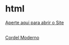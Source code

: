 # html
 
<a href="https://luiizmiranda.github.io/html/desafios/site/index.html" target="_blank">Aperte aqui para abrir o Site
<br>
<br>

<a href="https://luiizmiranda.git.hub.io/html/desafio12/index">Cordel Moderno </a>